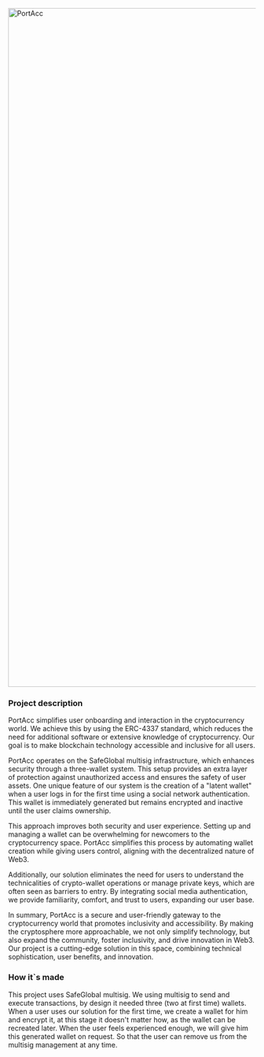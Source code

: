 <img width="1380" alt="PortAcc" src="https://github.com/papaya-metaverse/PortAcc/assets/22211749/4321ebf8-d97f-4d2f-8604-c34fb7a86645">

### Project description
PortAcc simplifies user onboarding and interaction in the cryptocurrency world. We achieve this by using the ERC-4337 standard, which reduces the need for additional software or extensive knowledge of cryptocurrency. Our goal is to make blockchain technology accessible and inclusive for all users.

PortAcc operates on the SafeGlobal multisig infrastructure, which enhances security through a three-wallet system. This setup provides an extra layer of protection against unauthorized access and ensures the safety of user assets. One unique feature of our system is the creation of a "latent wallet" when a user logs in for the first time using a social network authentication. This wallet is immediately generated but remains encrypted and inactive until the user claims ownership.

This approach improves both security and user experience. Setting up and managing a wallet can be overwhelming for newcomers to the cryptocurrency space. PortAcc simplifies this process by automating wallet creation while giving users control, aligning with the decentralized nature of Web3.

Additionally, our solution eliminates the need for users to understand the technicalities of crypto-wallet operations or manage private keys, which are often seen as barriers to entry. By integrating social media authentication, we provide familiarity, comfort, and trust to users, expanding our user base.

In summary, PortAcc is a secure and user-friendly gateway to the cryptocurrency world that promotes inclusivity and accessibility. By making the cryptosphere more approachable, we not only simplify technology, but also expand the community, foster inclusivity, and drive innovation in Web3. Our project is a cutting-edge solution in this space, combining technical sophistication, user benefits, and innovation.
### How it`s made
This project uses SafeGlobal multisig. We using multisig to send and execute transactions, by design it needed three (two at first time) wallets. When a user uses our solution for the first time, we create a wallet for him and encrypt it, at this stage it doesn't matter how, as the wallet can be recreated later. When the user feels experienced enough, we will give him this generated wallet on request. So that the user can remove us from the multisig management at any time.
